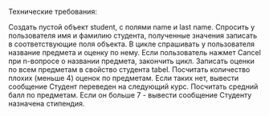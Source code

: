 Технические требования:

Создать пустой объект student, с полями name и last name.
Спросить у пользователя имя и фамилию студента, полученные значения записать в соответствующие поля объекта.
В цикле спрашивать у пользователя название предмета и оценку по нему. Если пользователь нажмет Cancel при n-вопросе о названии предмета, закончить цикл. Записать оценки по всем предметам в свойство студента tabel.
Посчитать количество плохих (меньше 4) оценок по предметам. Если таких нет, вывести сообщение Студент переведен на следующий курс.
Посчитать средний балл по предметам. Если он больше 7 - вывести сообщение Студенту назначена стипендия.